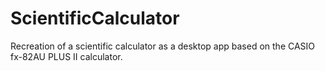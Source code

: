 # ScientificCalculator
 Recreation of a scientific calculator as a desktop app based on the CASIO fx-82AU PLUS II calculator.
